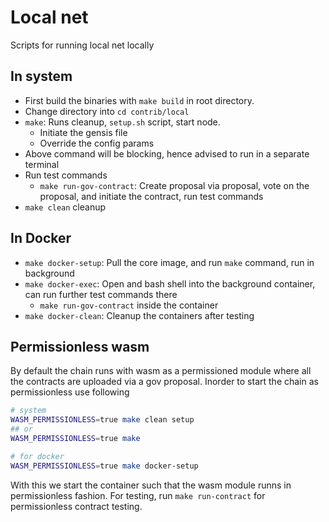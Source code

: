 # Local net

Scripts for running local net locally

## In system
* First build the binaries with `make build` in root directory.
* Change directory into `cd contrib/local`
* `make`: Runs cleanup, `setup.sh` script, start node.
  * Initiate the gensis file
  * Override the config params
* Above command will be blocking, hence advised to run in a separate terminal
* Run test commands
  * `make run-gov-contract`: Create proposal via proposal, vote on the proposal, and initiate the contract, run test commands
* `make clean` cleanup

## In Docker
* `make docker-setup`: Pull the core image, and run `make` command, run in background
* `make docker-exec`: Open and bash shell into the background container, can run further test commands there
  * `make run-gov-contract` inside the container
* `make docker-clean`: Cleanup the containers after testing

## Permissionless wasm
By default the chain runs with wasm as a permissioned module where all the contracts
are uploaded via a gov proposal. Inorder to start the chain as permissionless use
following
```bash
# system
WASM_PERMISSIONLESS=true make clean setup
## or
WASM_PERMISSIONLESS=true make

# for docker
WASM_PERMISSIONLESS=true make docker-setup
```

With this we start the container such that the wasm module runns in permissionless fashion. For testing,
run `make run-contract` for permissionless contract testing.
